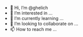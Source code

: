 - 👋 Hi, I’m @ghelich
- 👀 I’m interested in ...
- 🌱 I’m currently learning ...
- 💞️ I’m looking to collaborate on ...
- 📫 How to reach me ...

<!---
ghelich/ghelich is a ✨ special ✨ repository because its `README.md` (this file) appears on your GitHub profile.
You can click the Preview link to take a look at your changes.
--->
